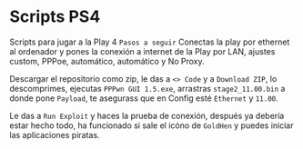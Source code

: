 # Scripts PS4
Scripts para jugar a la Play 4
``Pasos a seguir``
Conectas la play por ethernet al ordenador y pones la conexión a internet de la Play por LAN, ajustes custom, PPPoe, automático, automático y No Proxy. 

Descargar el repositorio como zip, le das a ``<> Code`` y a ``Download ZIP``, lo descomprimes, ejecutas ``PPPwn GUI 1.5.exe``, arrastras ``stage2_11.00.bin`` a donde pone ``Payload``, te asegurass que en Config esté ``Ethernet`` y ``11.00``.

Le das a ``Run Exploit`` y haces la prueba de conexión, después ya debería estar hecho todo, ha funcionado si sale el icóno de ``GoldHen`` y puedes iniciar las aplicaciones piratas.
